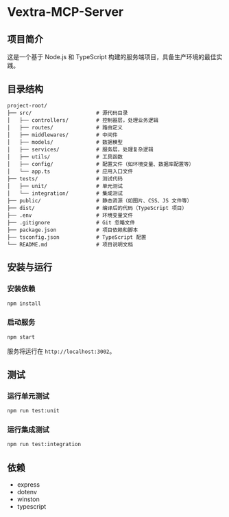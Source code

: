 # Vextra-MCP-Server

## 项目简介
这是一个基于 Node.js 和 TypeScript 构建的服务端项目，具备生产环境的最佳实践。

## 目录结构
```
project-root/
├── src/                     # 源代码目录
│   ├── controllers/         # 控制器层，处理业务逻辑
│   ├── routes/              # 路由定义
│   ├── middlewares/         # 中间件
│   ├── models/              # 数据模型
│   ├── services/            # 服务层，处理复杂逻辑
│   ├── utils/               # 工具函数
│   ├── config/              # 配置文件（如环境变量、数据库配置等）
│   └── app.ts               # 应用入口文件
├── tests/                   # 测试代码
│   ├── unit/                # 单元测试
│   └── integration/         # 集成测试
├── public/                  # 静态资源（如图片、CSS、JS 文件等）
├── dist/                    # 编译后的代码（TypeScript 项目）
├── .env                     # 环境变量文件
├── .gitignore               # Git 忽略文件
├── package.json             # 项目依赖和脚本
├── tsconfig.json            # TypeScript 配置
└── README.md                # 项目说明文档
```

## 安装与运行

### 安装依赖
```bash
npm install
```

### 启动服务
```bash
npm start
```

服务将运行在 `http://localhost:3002`。

## 测试

### 运行单元测试
```bash
npm run test:unit
```

### 运行集成测试
```bash
npm run test:integration
```

## 依赖
- express
- dotenv
- winston
- typescript